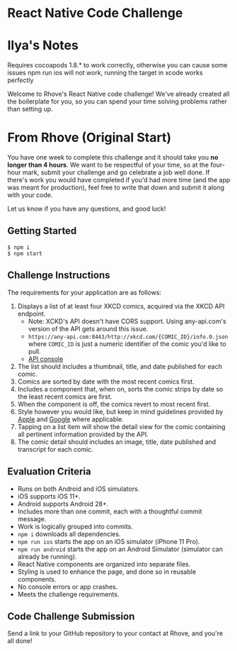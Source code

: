 # React Native Code Challenge

# Ilya's Notes

Requires cocoapods 1.8.* to work correctly, otherwise you can cause some issues
npm run ios will not work, running the target in xcode works perfectly

Welcome to Rhove's React Native code challenge! We've already created all the boilerplate for you, so you can spend your time solving problems rather than setting up.


# From Rhove (Original Start)
You have one week to complete this challenge and it should take you **no longer than 4 hours**. We want to be respectful of your time, so at the four-hour mark, submit your challenge and go celebrate a job well done. If there's work you would have completed if you'd had more time (and the app was meant for production), feel free to write that down and submit it along with your code. 

Let us know if you have any questions, and good luck!

## Getting Started

    $ npm i
    $ npm start

## Challenge Instructions

The requirements for your application are as follows:

1) Displays a list of at least four XKCD comics, acquired via the XKCD API endpoint. 
    * Note: XCKD's API doesn't have CORS support. Using any-api.com's version of the API gets around this issue.
    * `https://any-api.com:8443/http://xkcd.com/{COMIC_ID}/info.0.json` where `COMIC_ID` is just a numeric identifier of the comic you'd like to pull.
    * [API console](https://any-api.com/xkcd_com/xkcd_com/console/_comicId_info_0_json/GET)
2) The list should includes a thumbnail, title, and date published for each comic.
3) Comics are sorted by date with the most recent comics first.
4) Includes a component that, when on, sorts the comic strips by date so the least recent comics are first.
5) When the component is off, the comics revert to most recent first.
6) Style however you would like, but keep in mind guidelines provided by [Apple](https://developer.apple.com/design/human-interface-guidelines/ios/overview/themes/) and [Google](https://developer.android.com/design) where applicable.
7) Tapping on a list item will show the detail view for the comic containing all pertinent information provided by the API.
8) The comic detail should includes an image, title, date published and transcript for each comic.

## Evaluation Criteria

* Runs on both Android and iOS simulators.
* iOS supports iOS 11+.
* Android supports Android 28+.
* Includes more than one commit, each with a thoughtful commit message.
* Work is logically grouped into commits.
* `npm i` downloads all dependencies.
* `npm run ios` starts the app on an iOS simulator (iPhone 11 Pro).
* `npm run android` starts the app on an Android Simulator (simulator can already be running).
* React Native components are organized into separate files.
* Styling is used to enhance the page, and done so in reusable components.
* No console errors or app crashes.
* Meets the challenge requirements.

## Code Challenge Submission

Send a link to your GitHub repository to your contact at Rhove, and you're all done!
